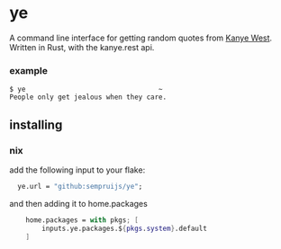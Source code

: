 # ye

A command line interface for getting random quotes from [Kanye West](https://en.wikipedia.org/wiki/Kanye_West).
Written in Rust, with the kanye.rest api. 

### example

```shell
$ ye                                 ~
People only get jealous when they care.
```

## installing

### nix

add the following input to your flake:

```nix
  ye.url = "github:sempruijs/ye";
```

and then adding it to home.packages

```nix
    home.packages = with pkgs; [
        inputs.ye.packages.${pkgs.system}.default
    ]
```